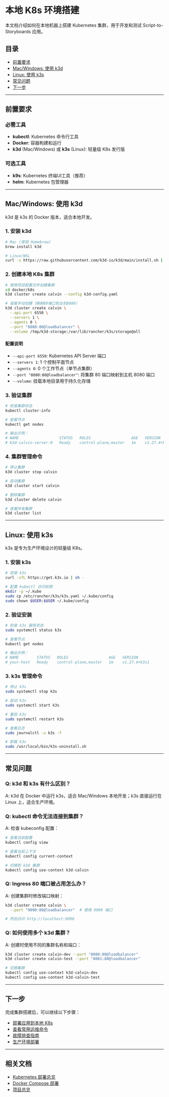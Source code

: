 # 本地 K8s 环境搭建

本文档介绍如何在本地机器上搭建 Kubernetes 集群，用于开发和测试 Script-to-Storyboards 应用。

## 目录

- [前置要求](#前置要求)
- [Mac/Windows: 使用 k3d](#macwindows-使用-k3d)
- [Linux: 使用 k3s](#linux-使用-k3s)
- [常见问题](#常见问题)
- [下一步](#下一步)

---

## 前置要求

### 必需工具

- **kubectl**: Kubernetes 命令行工具
- **Docker**: 容器构建和运行
- **k3d** (Mac/Windows) 或 **k3s** (Linux): 轻量级 K8s 发行版

### 可选工具

- **k9s**: Kubernetes 终端UI工具（推荐）
- **helm**: Kubernetes 包管理器

---

## Mac/Windows: 使用 k3d

k3d 是 k3s 的 Docker 版本，适合本地开发。

### 1. 安装 k3d

```bash
# Mac (使用 Homebrew)
brew install k3d

# Linux/WSL
curl -s https://raw.githubusercontent.com/k3d-io/k3d/main/install.sh | bash
```

### 2. 创建本地 K8s 集群

```bash
# 使用项目配置文件创建集群
cd docker/k8s
k3d cluster create calvin --config k3d-config.yaml

# 或者手动创建（映射80端口到主机8080）
k3d cluster create calvin \
  --api-port 6550 \
  --servers 1 \
  --agents 0 \
  --port "8080:80@loadbalancer" \
  --volume /tmp/k3d-storage:/var/lib/rancher/k3s/storage@all
```

#### 配置说明

- `--api-port 6550`: Kubernetes API Server 端口
- `--servers 1`: 1 个控制平面节点
- `--agents 0`: 0 个工作节点（单节点集群）
- `--port "8080:80@loadbalancer"`: 将集群 80 端口映射到主机 8080 端口
- `--volume`: 挂载本地目录用于持久化存储

### 3. 验证集群

```bash
# 检查集群状态
kubectl cluster-info

# 查看节点
kubectl get nodes

# 输出示例：
# NAME                  STATUS   ROLES                  AGE   VERSION
# k3d-calvin-server-0   Ready    control-plane,master   1m    v1.27.4+k3s1
```

### 4. 集群管理命令

```bash
# 停止集群
k3d cluster stop calvin

# 启动集群
k3d cluster start calvin

# 删除集群
k3d cluster delete calvin

# 查看所有集群
k3d cluster list
```

---

## Linux: 使用 k3s

k3s 是专为生产环境设计的轻量级 K8s。

### 1. 安装 k3s

```bash
# 安装 k3s
curl -sfL https://get.k3s.io | sh -

# 配置 kubectl 访问权限
mkdir -p ~/.kube
sudo cp /etc/rancher/k3s/k3s.yaml ~/.kube/config
sudo chown $USER:$USER ~/.kube/config
```

### 2. 验证安装

```bash
# 检查 k3s 服务状态
sudo systemctl status k3s

# 查看节点
kubectl get nodes

# 输出示例：
# NAME        STATUS   ROLES                  AGE   VERSION
# your-host   Ready    control-plane,master   1m    v1.27.4+k3s1
```

### 3. k3s 管理命令

```bash
# 停止 k3s
sudo systemctl stop k3s

# 启动 k3s
sudo systemctl start k3s

# 重启 k3s
sudo systemctl restart k3s

# 查看日志
sudo journalctl -u k3s -f

# 卸载 k3s
sudo /usr/local/bin/k3s-uninstall.sh
```

---

## 常见问题

### Q: k3d 和 k3s 有什么区别？

A: k3d 在 Docker 中运行 k3s，适合 Mac/Windows 本地开发；k3s 直接运行在 Linux 上，适合生产环境。

### Q: kubectl 命令无法连接到集群？

A: 检查 kubeconfig 配置：

```bash
# 查看当前配置
kubectl config view

# 查看当前上下文
kubectl config current-context

# 切换到 k3d 集群
kubectl config use-context k3d-calvin
```

### Q: Ingress 80 端口被占用怎么办？

A: 创建集群时修改端口映射：

```bash
k3d cluster create calvin \
  --port "9090:80@loadbalancer"  # 使用 9090 端口

# 然后访问 http://localhost:9090
```

### Q: 如何使用多个 k3d 集群？

A: 创建时使用不同的集群名称和端口：

```bash
k3d cluster create calvin-dev --port "8080:80@loadbalancer"
k3d cluster create calvin-test --port "8081:80@loadbalancer"

# 切换集群
kubectl config use-context k3d-calvin-dev
kubectl config use-context k3d-calvin-test
```

---

## 下一步

完成集群搭建后，可以继续以下步骤：

- [部署应用到本地 K8s](local-deployment.md)
- [查看常用运维命令](operations.md)
- [故障排查指南](troubleshooting.md)
- [生产环境部署](remote-deployment.md)

---

## 相关文档

- [Kubernetes 部署总览](deployment.md)
- [Docker Compose 部署](../docker/compose/README.md)
- [项目总览](../../README.md)
